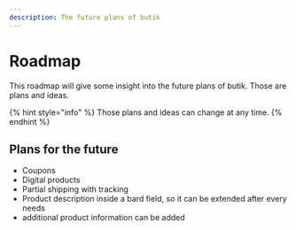 ```yaml
---
description: The future plans of butik
---
```


# Roadmap

This roadmap will give some insight into the future plans of butik. Those are plans and ideas.

{% hint style="info" %}
Those plans and ideas can change at any time.
{% endhint %}

## Plans for the future

* Coupons 
* Digital products
* Partial shipping with tracking
* Product description inside a bard field, so it can be extended after every needs
* additional product information can be added

